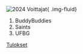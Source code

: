 ![2024 Voittajat](/images/jss2024-voittajat.jpg){ .img-fluid}

1. BuddyBuddies
2. Saints
3. UFBG

[Tulokset](/tulokset/2024/)
